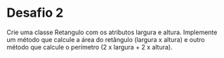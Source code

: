 # Desafio 2

Crie uma classe Retangulo com os atributos largura e altura. Implemente um método que calcule a área do retângulo (largura x altura) e outro método que calcule o perímetro (2 x largura + 2 x altura).